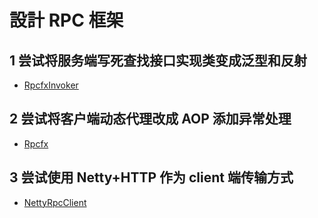 # 設計 RPC 框架
## 1 尝试将服务端写死查找接口实现类变成泛型和反射
- [RpcfxInvoker](./rpcfx-core/src/main/java/io/kimmking/rpcfx/server/RpcfxInvoker.java)

## 2 尝试将客户端动态代理改成 AOP 添加异常处理
- [Rpcfx](./rpcfx-core/src/main/java/io/kimmking/rpcfx/client/Rpcfx.java)

## 3 尝试使用 Netty+HTTP 作为 client 端传输方式
- [NettyRpcClient](./rpcfx-core/src/main/java/io/kimmking/rpcfx/client/NettyRpcClient.java)
